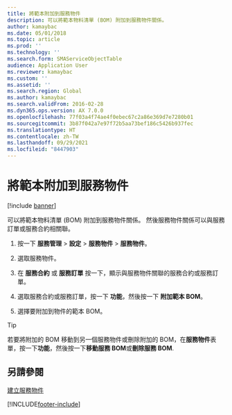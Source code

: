```yaml
---
title: 將範本附加到服務物件
description: 可以將範本物料清單 (BOM) 附加到服務物件關係。
author: kamaybac
ms.date: 05/01/2018
ms.topic: article
ms.prod: ''
ms.technology: ''
ms.search.form: SMAServiceObjectTable
audience: Application User
ms.reviewer: kamaybac
ms.custom: ''
ms.assetid: ''
ms.search.region: Global
ms.author: kamaybac
ms.search.validFrom: 2016-02-28
ms.dyn365.ops.version: AX 7.0.0
ms.openlocfilehash: 77f03a4f74ae4f0ebec67c2a86e369d7e7280b01
ms.sourcegitcommit: 3b87f042a7e97f72b5aa73bef186c5426b937fec
ms.translationtype: HT
ms.contentlocale: zh-TW
ms.lasthandoff: 09/29/2021
ms.locfileid: "8447903"
---
```

# <a name="attach-templates-to-service-objects"></a>將範本附加到服務物件    

[!include [banner](../includes/banner.md)]


可以將範本物料清單 (BOM) 附加到服務物件關係。 然後服務物件關係可以與服務訂單或服務合約相關聯。

1.  按一下 **服務管理** \> **設定** \> **服務物件** \> **服務物件**。

2.  選取服務物件。

3.  在 **服務合約** 或 **服務訂單** 按一下，顯示與服務物件關聯的服務合約或服務訂單。

4.  選取服務合約或服務訂單，按一下 **功能**，然後按一下 **附加範本 BOM**。

5.  選擇要附加到物件的範本 BOM。


> [!TIP]
> <P>若要將附加的 BOM 移動到另一個服務物件或刪除附加的 BOM，在<STRONG>服務物件</STRONG>表單，按一下<STRONG>功能</STRONG>，然後按一下<STRONG>移動服務 BOM</STRONG>或<STRONG>刪除服務 BOM</STRONG>.</P>



## <a name="see-also"></a>另請參閱

[建立服務物件](create-service-objects.md)

  




[!INCLUDE[footer-include](../../includes/footer-banner.md)]